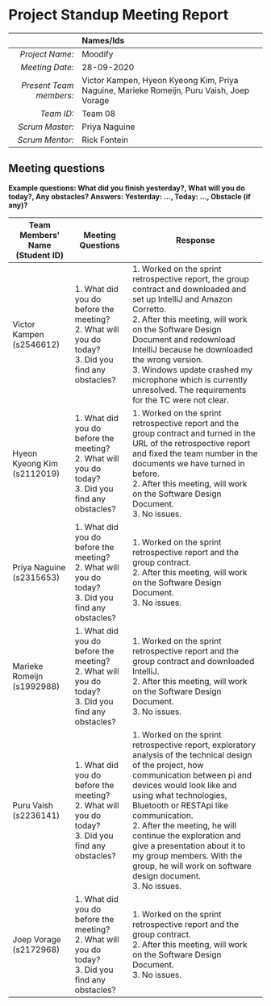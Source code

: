 # Project Standup Meeting Report

| | **Names/Ids** |
|-------------------------:|:---------------|
| *Project Name:* | Moodify |
| *Meeting Date:* | 28-09-2020 |
| *Present Team members:* | Victor Kampen, Hyeon Kyeong Kim, Priya Naguine, Marieke Romeijn, Puru Vaish, Joep Vorage |
| *Team ID:* | Team 08 |
| *Scrum Master:* | Priya Naguine |
| *Scrum Mentor:* | Rick Fontein |

## Meeting questions

**Example questions: What did you finish yesterday?, What will you do today?, Any obstacles? Answers: Yesterday: ..., Today: ..., Obstacle (if any)?**

| **Team Members' Name (Student ID)** | **Meeting Questions** | **Response** |
|-------------------------------------|-----------------------|---------------|
| Victor Kampen (s2546612) | 1. What did you do before the meeting? <br> 2. What will you do today? <br> 3. Did you find any obstacles? | 1. Worked on the sprint retrospective report, the group contract and downloaded and set up IntelliJ and Amazon Corretto. <br> 2. After this meeting, will work on the Software Design Document and redownload IntelliJ because he downloaded the wrong version. <br> 3. Windows update crashed my microphone which is currently unresolved. The requirements for the TC were not clear. |
| Hyeon Kyeong Kim (s2112019) | 1. What did you do before the meeting? <br> 2. What will you do today? <br> 3. Did you find any obstacles?| 1. Worked on the sprint retrospective report and the group contract and turned in the URL of the retrospective report and fixed the team number in the documents we have turned in before. <br> 2. After this meeting, will work on the Software Design Document. <br> 3. No issues. |
| Priya Naguine (s2315653) | 1. What did you do before the meeting? <br> 2. What will you do today? <br> 3. Did you find any obstacles?| 1. Worked on the sprint retrospective report and the group contract. <br> 2. After this meeting, will work on the Software Design Document. <br> 3. No issues. |
| Marieke Romeijn (s1992988) | 1. What did you do before the meeting? <br> 2. What will you do today? <br> 3. Did you find any obstacles?| 1. Worked on the sprint retrospective report and the group contract and downloaded IntelliJ. <br> 2. After this meeting, will work on the Software Design Document. <br> 3. No issues. |
| Puru Vaish (s2236141) | 1. What did you do before the meeting? <br> 2. What will you do today? <br> 3. Did you find any obstacles?| 1. Worked on the sprint retrospective report, exploratory analysis of the technical design of the project, how communication between pi and devices would look like and using what technologies, Bluetooth or  RESTApi like communication.  <br> 2. After the meeting, he will continue the exploration and give a presentation about it to my group members. With the group, he will work on software design document. <br> 3. No issues. |
| Joep Vorage (s2172968) | 1. What did you do before the meeting? <br> 2. What will you do today? <br> 3. Did you find any obstacles?| 1. Worked on the sprint retrospective report and the group contract. <br> 2. After this meeting, will work on the Software Design Document. <br> 3. No issues. |
